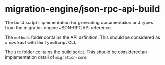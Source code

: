 # migration-engine/json-rpc-api-build

The build script implementation for generating documentation and types from the
migration engine JSON-RPC API reference.

The `methods` folder contains the API definition. This should be considered as
a _contract_ with the TypeScript CLI.

The `src` folder contains the build script. This should be considered an
implementation detail of `migration-core`.
